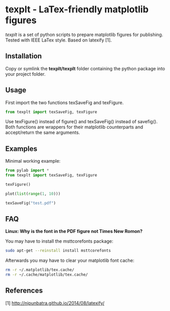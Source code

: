 # texplt - LaTex-friendly matplotlib figures

*texplt* is a set of python scripts to prepare matplotlib figures for publishing. Tested with IEEE LaTex style. Based on latexify [1].

## Installation

Copy or symlink the **texplt/texplt** folder containing the python package into your project folder.

## Usage

First import the two functions texSaveFig and texFigure.

```python
from texplt import texSaveFig, texFigure
```

Use texFigure() instead of figure() and texSaveFig() instead of savefig(). Both functions are wrappers for their matplotlib counterparts and accept/return the same arguments.

## Examples

Minimal working example:

```python
from pylab import *
from texplt import texSaveFig, texFigure

texFigure()

plot(list(range(1, 10)))

texSaveFig("test.pdf")
```

## FAQ
**Linux: Why is the font in the PDF figure not Times New Romon?** 

You may have to install the msttcorefonts package:
```bash
sudo apt-get --reinstall install msttcorefonts
```

Afterwards you may have to clear your matplotlib font cache:

```bash
rm -r ~/.matplotlib/tex.cache/
rm -r ~/.cache/matplotlib/tex.cache/
```

## References

[1] http://nipunbatra.github.io/2014/08/latexify/
